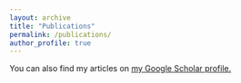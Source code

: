 ```yaml
---
layout: archive
title: "Publications"
permalink: /publications/
author_profile: true
---
```


You can also find my articles on <u><a href="{{https://scholar.google.com/citations?user=B_somIgAAAAJ&hl=en}}">my Google Scholar profile</a>.</u>

